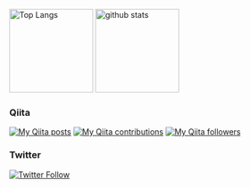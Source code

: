 <p align="left"> 
  <img alt="Top Langs" height="150px" src="https://github-readme-stats.vercel.app/api/top-langs/?username=HI-0123&layout=compact&show_icons=ture&theme=dark" />
  <img alt="github stats" height="150px" src="https://github-readme-stats.vercel.app/api?username=HI-0123&show_icons=ture&theme=dark" />
</p>

### Qiita

<div>
<p><a href="http://qiita.com/Hiiisan"><img src="https://qiita-badge.apiapi.app/s/Hiiisan/posts.svg" alt="My Qiita posts"></a>
<a href="http://qiita.com/Hiiisan"><img src="https://qiita-badge.apiapi.app/s/Hiiisan/contributions.svg" alt="My Qiita contributions"></a>
<a href="http://qiita.com/Hiiisan"><img src="https://qiita-badge.apiapi.app/s/Hiiisan/followers.svg" alt="My Qiita followers"></a></p>
</div>

### Twitter

[![Twitter Follow](https://img.shields.io/twitter/follow/Hiiisan.svg?style=social)](https://twitter.com/Hiiisan) 
